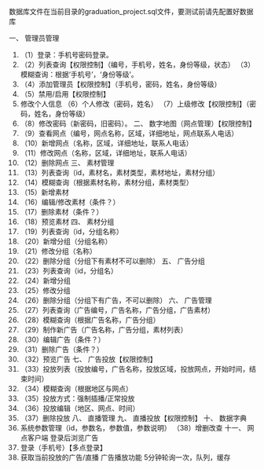 数据库文件在当前目录的graduation_project.sql文件，要测试前请先配置好数据库

一、	管理员管理
1.	（1）登录：手机号密码登录。
2.	（2）列表查询【权限控制】（编号，手机号，姓名，身份等级，状态）
（3）模糊查询：根据‘手机号’，‘身份等级’。
3.	（4）添加管理员【权限控制】（手机号，密码，姓名，身份等级）
4.	（5）禁用/启用【权限控制】
5.	修改个人信息
（6）个人修改（密码，姓名）
（7）上级修改【权限控制】（密码，姓名，身份等级）
6.	（8）修改密码（新密码，旧密码）。
二、	数字地图（网点管理）【权限控制】
1.	（9）查看网点（编号，网点名称，区域，详细地址，网点联系人电话）
2.	（10）新增网点（名称，区域，详细地址，联系人电话）
3.	（11）修改网点（名称，区域，详细地址，联系人电话）
4.	（12）删除网点
三、	素材管理
1.	（13）列表查询（id，素材名，素材类型，素材地址，素材分组）
2.	（14）模糊查询（根据素材名称，素材分组，素材类型）
3.	（15）新增素材
4.	（16）编辑/修改素材（条件？）
5.	（17）删除素材（条件？）
6.	（18）预览素材
四、	素材分组
1.	（19）列表查询（id，分组名称）
2.	（20）新增分组（分组名称）
3.	（21）修改分组（名称）
4.	（22）删除分组（分组下有素材不可以删除）
五、	广告分组
1.	（23）列表查询（id，分组名）
2.	（24）新增分组
3.	（25）修改分组
4.	（26）删除分组（分组下有广告，不可以删除）
六、	广告管理
1.	（27）列表查询（广告编号，广告名称，广告分组，广告素材）
2.	（28）模糊查询（根据广告名称，广告分组）
3.	（29）制作新广告（广告名称，广告分组，素材列表）
4.	（30）编辑广告（条件？）
5.	（31）删除广告（条件？）
6.	（32）预览广告
七、	广告投放【权限控制】
1.	（33）投放列表（投放编号，广告名称，投放区域，投放网点，开始时间，结束时间）
2.	（34）模糊查询（根据地区与网点）
3.	（35）投放方式：强制插播/正常投放
4.	（36）投放编辑（地区、网点、时间）
5.	（37）删除投放
八、	直播管理
九、	直播投放【权限控制】
十、	数据字典
1.	系统参数管理（id，参数名，参数值，参数说明）
（38）增删改查
十一、	网点客户端
登录后浏览广告
1.	登录（手机号）【多点登录】
2.	获取当前投放的广告/直播
广告播放功能
5分钟轮询一次，队列，缓存


